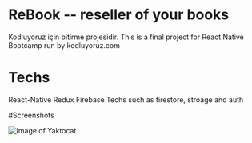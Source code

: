 # ReBook -- reseller of your books

Kodluyoruz için bitirme projesidir.
This is a final project for React Native Bootcamp run by kodluyoruz.com


# Techs
React-Native
Redux
Firebase Techs such as firestore, stroage and auth

#Screenshots

![Image of Yaktocat](https://firebasestorage.googleapis.com/v0/b/rebook-6d8b6.appspot.com/o/rebook%2Fre.jpg?alt=media&token=0227344f-4056-4023-bbc2-daa85077bc68)
